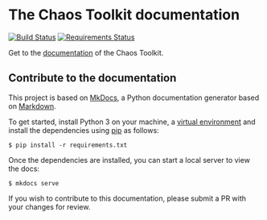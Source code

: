# The Chaos Toolkit documentation

[![Build Status](https://travis-ci.org/chaostoolkit/chaostoolkit-documentation.svg?branch=master)](https://travis-ci.org/chaostoolkit/chaostoolkit-documentation)
[![Requirements Status](https://requires.io/github/chaostoolkit/chaostoolkit-documentation/requirements.svg?branch=gh-pages)](https://requires.io/github/chaostoolkit/chaostoolkit-documentation/requirements/?branch=gh-pages)

Get to the [documentation][live] of the Chaos Toolkit.

[live]: http://chaostoolkit.org/

## Contribute to the documentation

This project is based on [MkDocs][], a Python documentation generator based on
[Markdown][].

To get started, install Python 3 on your machine, a [virtual environment][venv]
and install the dependencies using [pip][] as follows:

```
$ pip install -r requirements.txt
```

[MkDocs]: http://www.mkdocs.org/
[Markdown]: https://daringfireball.net/projects/markdown/syntax
[venv]: https://virtualenv.pypa.io/en/stable/
[pip]: https://pip.pypa.io/en/stable/installing/

Once the dependencies are installed, you can start a local server to view the
docs:

```
$ mkdocs serve
```

If you wish to contribute to this documentation, please submit a PR with your
changes for review.